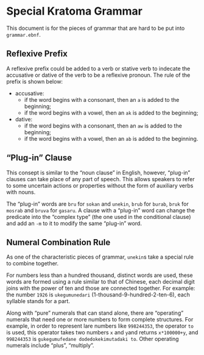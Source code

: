 # Special Kratoma Grammar

This document is for the pieces of grammar that are hard to be put into `grammar.ebnf`.

## Reflexive Prefix

A reflexive prefix could be added to a verb or stative verb to indecate the accusative or dative of the verb to be a reflexive pronoun. The rule of the prefix is shown below:

- accusative:
  - if the word begins with a consonant, then an `a` is added to the beginning;
  - if the word begins with a vowel, then an `ak` is added to the beginning;
- dative:
  - if the word begins with a consonant, then an `aw` is added to the beginning;
  - if the word begins with a vowel, then an `ab` is added to the beginning.

## “Plug-in” Clause

This consept is similar to the “noun clause” in English, however, “plug-in” clauses can take place of any part of speech. This allows speakers to refer to some uncertain actions or properties without the form of auxiliary verbs with nouns.

The “plug-in” words are `bru` for `sokan` and `unekin`, `brub` for `burab`, `bruk` for `mosrab` and `bruva` for `gasaru`. A clause with a “plug-in” word can change the predicate into the “complex type” (the one used in the conditional clause) and add an `-m` to it to modify the same “plug-in” word.

## Numeral Combination Rule

As one of the characteristic pieces of grammar, `unekin`s take a special rule to combine together.

For numbers less than a hundred thousand, distinct words are used, these words are formed using a rule similar to that of Chinese, each decimal digit joins with the power of ten and those are connected together. For example: the number `1926` is `ukegumunedari` (1-thousand-9-hundred-2-ten-6), each syllable stands for a part.

Along with “pure” numerals that can stand alone, there are “operating” numerals that need one or more numbers to form complete structures. For example, in order to represent lare numbers like `998244353`, the operator `to` is used, this operator takes two numbers `x` and `y`and returns `x*100000+y`, and `998244353` is `gukegumufedane dodedokekimutadaki to`. Other operating numerals include “plus”, “multiply”.
